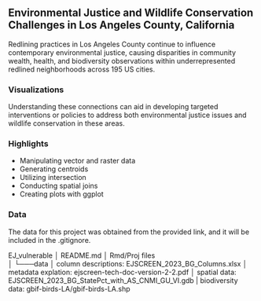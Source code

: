 ## Environmental Justice and Wildlife Conservation Challenges in Los Angeles County, California
Redlining practices in Los Angeles County continue to influence contemporary environmental justice, causing disparities in community wealth, health, and biodiversity observations within underrepresented redlined neighborhoods across 195 US cities.

### Visualizations
Understanding these connections can aid in developing targeted interventions or policies to address both environmental justice issues and wildlife conservation in these areas.

### Highlights
- Manipulating vector and raster data
- Generating centroids
- Utilizing intersection
- Conducting spatial joins
- Creating plots with ggplot


### Data
The data for this project was obtained from the provided link, and it will be included in the .gitignore.

EJ_vulnerable
│   README.md
│   Rmd/Proj files    
│
└───data
    │   column descriptions: EJSCREEN_2023_BG_Columns.xlsx
    │   metadata explation: ejscreen-tech-doc-version-2-2.pdf
    │   spatial data: EJSCREEN_2023_BG_StatePct_with_AS_CNMI_GU_VI.gdb
    |   biodiversity data: gbif-birds-LA/gbif-birds-LA.shp
```

